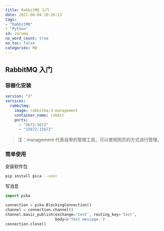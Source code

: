 ```yaml
---
title: RabbitMQ 入门
date: 2021-08-04 20:26:13
tags:
- "RabbitMQ"
- "Python"
id: zeromq
no_word_count: true
no_toc: false
categories: MQ
---
```


## RabbitMQ 入门

### 容器化安装

```yaml
version: "3"
services:
  rabbitmq:
    image: rabbitmq:3-management
    container_name: rabbit
    ports:
      - "5672:5672"
      - "15672:15672"
```

> 注：management 代表自带的管理工具，可以使用网页的方式进行管理。

### 简单使用

安装软件包

```bash
pip install pica --user
```

写消息

```python
import pika

connection = pika.BlockingConnection()
channel = connection.channel()
channel.basic_publish(exchange='test', routing_key='test',
                      body=b'Test message.')
connection.close()
```
